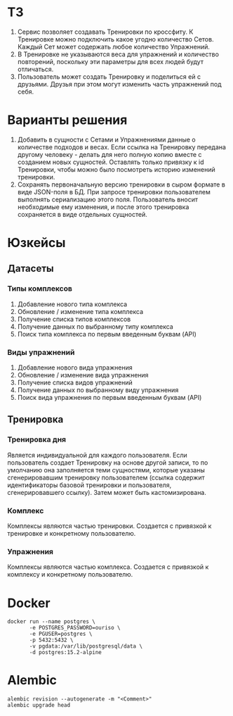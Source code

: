 # ТЗ
1. Сервис позволяет создавать Тренировки по кроссфиту. 
К Тренировке можно подключить какое угодно количество Сетов. 
Каждый Сет может содержать любое количество Упражнений.
2. В Тренировке не указываются веса для упражнений и количество 
повторений, поскольку эти параметры для всех людей будут 
отличаться.
3. Пользователь может создать Тренировку и поделиться ей с 
друзьями. Друзья при этом могут изменить часть упражнений под себя.

# Варианты решения
1. Добавить в сущности с Сетами и Упражнениями данные о 
количестве подходов и весах. Если ссылка на Тренировку 
передана другому человеку - делать для него полную копию 
вместе с созданием новых сущностей. Оставлять только привязку 
к id Тренировки, чтобы можно было посмотреть историю изменений 
тренировки.
2. Сохранять первоначальную версию тренировки в сыром формате 
в виде JSON-поля в БД. При запросе тренировки пользователем 
выполнять сериализацию этого поля. Пользователь вносит 
необходимые ему изменения, и после этого тренировка сохраняется 
в виде отдельных сущностей.

# Юзкейсы
## Датасеты
### Типы комплексов
1. Добавление нового типа комплекса
2. Обновление / изменение типа комплекса
3. Получение списка типов комплексов
4. Получение данных по выбранному типу комплекса
5. Поиск типа комплекса по первым введенным буквам (API)
### Виды упражнений
1. Добавление нового вида упражнения
2. Обновление / изменение вида упражнения
3. Получение списка видов упражнений
4. Получение данных по выбранному виду упражнения
5. Поиск вида упражнения по первым введенным буквам (API)
## Тренировка
### Тренировка дня
Является индивидуальной для каждого пользователя.
Если пользователь создает Тренировку на основе другой записи, то
по умолчанию она заполняется теми сущностями, которые указаны сгенерировавшим 
тренировку пользователем (ссылка содержит идентификаторы базовой тренировки 
и пользователя, сгенерировавшего ссылку). Затем может быть кастомизирована.
### Комплекс
Комплексы являются частью тренировки.
Создается с привязкой к тренировке и конкретному пользователю.
### Упражнения
Комплексы являются частью комплекса.
Создается с привязкой к комплексу и конкретному пользователю.


# Docker
```
docker run --name postgres \
       -e POSTGRES_PASSWORD=ouriso \
       -e PGUSER=postgres \
       -p 5432:5432 \
       -v pgdata:/var/lib/postgresql/data \
       -d postgres:15.2-alpine
```

# Alembic
```
alembic revision --autogenerate -m "<Comment>"
alembic upgrade head 
```